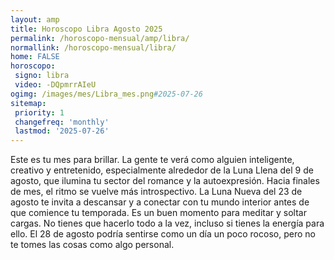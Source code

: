 ```yaml
---
layout: amp
title: Horoscopo Libra Agosto 2025 
permalink: /horoscopo-mensual/amp/libra/
normallink: /horoscopo-mensual/libra/
home: FALSE
horoscopo:
 signo: libra
 video: -DQpmrrAIeU
ogimg: /images/mes/Libra_mes.png#2025-07-26
sitemap:
 priority: 1
 changefreq: 'monthly'
 lastmod: '2025-07-26'
---
```



Este es tu mes para brillar. La gente te verá como alguien inteligente, creativo y entretenido, especialmente alrededor de la Luna Llena del 9 de agosto, que ilumina tu sector del romance y la autoexpresión. Hacia finales de mes, el ritmo se vuelve más introspectivo. La Luna Nueva del 23 de agosto te invita a descansar y a conectar con tu mundo interior antes de que comience tu temporada. Es un buen momento para meditar y soltar cargas. No tienes que hacerlo todo a la vez, incluso si tienes la energía para ello. El 28 de agosto podría sentirse como un día un poco rocoso, pero no te tomes las cosas como algo personal.